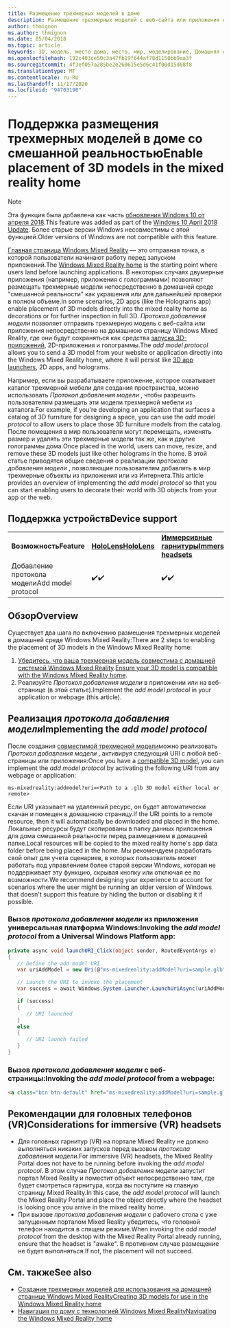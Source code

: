 ```yaml
---
title: Размещение трехмерных моделей в доме
description: Размещение трехмерных моделей с веб-сайта или приложения на домашней странице Windows Mixed Reality
author: thmignon
ms.author: thmignon
ms.date: 05/04/2018
ms.topic: article
keywords: 3D, модель, место дома, место, мир, моделирование, Домашняя страница смешанная, Интернет, приложение, гарнитура смешанной реальности, гарнитура Windows Mixed Reality, гарнитура виртуальной реальности
ms.openlocfilehash: 192c403ce50c3a47fb19f644af78d1150bb9aa3f
ms.sourcegitcommit: 4f3ef057a285be2e260615e5d6c41f00d15d08f8
ms.translationtype: MT
ms.contentlocale: ru-RU
ms.lasthandoff: 11/17/2020
ms.locfileid: "94703190"
---
```

# <a name="enable-placement-of-3d-models-in-the-mixed-reality-home"></a><span data-ttu-id="ed710-104">Поддержка размещения трехмерных моделей в доме со смешанной реальностью</span><span class="sxs-lookup"><span data-stu-id="ed710-104">Enable placement of 3D models in the mixed reality home</span></span>

> [!NOTE]
> <span data-ttu-id="ed710-105">Эта функция была добавлена как часть [обновления Windows 10 от апреля 2018](https://docs.microsoft.com/windows/mixed-reality/enthusiast-guide/release-notes-april-2018).</span><span class="sxs-lookup"><span data-stu-id="ed710-105">This feature was added as part of the [Windows 10 April 2018 Update](https://docs.microsoft.com/windows/mixed-reality/enthusiast-guide/release-notes-april-2018).</span></span> <span data-ttu-id="ed710-106">Более старые версии Windows несовместимы с этой функцией.</span><span class="sxs-lookup"><span data-stu-id="ed710-106">Older versions of Windows are not compatible with this feature.</span></span>

<span data-ttu-id="ed710-107">[Главная страница Windows Mixed Reality](../discover/navigating-the-windows-mixed-reality-home.md) — это отправная точка, в которой пользователи начинают работу перед запуском приложений.</span><span class="sxs-lookup"><span data-stu-id="ed710-107">The [Windows Mixed Reality home](../discover/navigating-the-windows-mixed-reality-home.md) is the starting point where users land before launching applications.</span></span> <span data-ttu-id="ed710-108">В некоторых случаях двумерные приложения (например, приложения с голограммами) позволяют размещать трехмерные модели непосредственно в домашней среде "смешанной реальности" как украшения или для дальнейшей проверки в полном объеме.</span><span class="sxs-lookup"><span data-stu-id="ed710-108">In some scenarios, 2D apps (like the Holograms app) enable placement of 3D models directly into the mixed reality home as decorations or for further inspection in full 3D.</span></span> <span data-ttu-id="ed710-109">*Протокол добавления модели* позволяет отправить трехмерную модель с веб-сайта или приложения непосредственно на домашнюю страницу Windows Mixed Reality, где они будут сохраняться как средства [запуска 3D-приложений](3d-app-launcher-design-guidance.md), 2D-приложения и голограммы.</span><span class="sxs-lookup"><span data-stu-id="ed710-109">The *add model protocol* allows you to send a 3D model from your website or application directly into the Windows Mixed Reality home, where it will persist like [3D app launchers](3d-app-launcher-design-guidance.md), 2D apps, and holograms.</span></span> 

<span data-ttu-id="ed710-110">Например, если вы разрабатываете приложение, которое охватывает каталог трехмерной мебели для создания пространства, можно использовать *Протокол добавления модели* , чтобы разрешить пользователям размещать эти модели трехмерной мебели из каталога.</span><span class="sxs-lookup"><span data-stu-id="ed710-110">For example, if you're developing an application that surfaces a catalog of 3D furniture for designing a space, you can use the *add model protocol* to allow users to place those 3D furniture models from the catalog.</span></span> <span data-ttu-id="ed710-111">После помещения в мир пользователи могут перемещать, изменять размер и удалять эти трехмерные модели так же, как и другие голограммы дома.</span><span class="sxs-lookup"><span data-stu-id="ed710-111">Once placed in the world, users can move, resize, and remove these 3D models just like other holograms in the home.</span></span> <span data-ttu-id="ed710-112">В этой статье приводятся общие сведения о реализации *протокола добавления модели* , позволяющие пользователям добавлять в мир трехмерные объекты из приложения или из Интернета.</span><span class="sxs-lookup"><span data-stu-id="ed710-112">This article provides an overview of implementing the *add model protocol* so that you can start enabling users to decorate their world with 3D objects from your app or the web.</span></span>

## <a name="device-support"></a><span data-ttu-id="ed710-113">Поддержка устройств</span><span class="sxs-lookup"><span data-stu-id="ed710-113">Device support</span></span>

<table>
    <colgroup>
    <col width="33%" />
    <col width="33%" />
    <col width="33%" />
    </colgroup>
    <tr>
        <td><span data-ttu-id="ed710-114"><strong>Возможность</strong></span><span class="sxs-lookup"><span data-stu-id="ed710-114"><strong>Feature</strong></span></span></td>
        <td><span data-ttu-id="ed710-115"><a href="../hololens-hardware-details.md"><strong>HoloLens</strong></a></span><span class="sxs-lookup"><span data-stu-id="ed710-115"><a href="../hololens-hardware-details.md"><strong>HoloLens</strong></a></span></span></td>
        <td><span data-ttu-id="ed710-116"><a href="../discover/immersive-headset-hardware-details.md"><strong>Иммерсивные гарнитуры</strong></a></span><span class="sxs-lookup"><span data-stu-id="ed710-116"><a href="../discover/immersive-headset-hardware-details.md"><strong>Immersive headsets</strong></a></span></span></td>
    </tr>
     <tr>
        <td><span data-ttu-id="ed710-117">Добавление протокола модели</span><span class="sxs-lookup"><span data-stu-id="ed710-117">Add model protocol</span></span></td>
        <td><span data-ttu-id="ed710-118">✔️</span><span class="sxs-lookup"><span data-stu-id="ed710-118">✔️</span></span></td>
        <td><span data-ttu-id="ed710-119">✔️</span><span class="sxs-lookup"><span data-stu-id="ed710-119">✔️</span></span></td>
    </tr>
</table>

## <a name="overview"></a><span data-ttu-id="ed710-120">Обзор</span><span class="sxs-lookup"><span data-stu-id="ed710-120">Overview</span></span>

<span data-ttu-id="ed710-121">Существует два шага по включению размещения трехмерных моделей в домашней среде Windows Mixed Reality:</span><span class="sxs-lookup"><span data-stu-id="ed710-121">There are 2 steps to enabling the placement of 3D models in the Windows Mixed Reality home:</span></span>
1. <span data-ttu-id="ed710-122">[Убедитесь, что ваша трехмерная модель совместима с домашней системой Windows Mixed Reality](creating-3d-models-for-use-in-the-windows-mixed-reality-home.md).</span><span class="sxs-lookup"><span data-stu-id="ed710-122">[Ensure your 3D model is compatible with the Windows Mixed Reality home](creating-3d-models-for-use-in-the-windows-mixed-reality-home.md).</span></span>
2. <span data-ttu-id="ed710-123">Реализуйте *Протокол добавления модели* в приложении или на веб-странице (в этой статье).</span><span class="sxs-lookup"><span data-stu-id="ed710-123">Implement the *add model protocol* in your application or webpage (this article).</span></span>

## <a name="implementing-the-add-model-protocol"></a><span data-ttu-id="ed710-124">Реализация *протокола добавления модели*</span><span class="sxs-lookup"><span data-stu-id="ed710-124">Implementing the *add model protocol*</span></span>

<span data-ttu-id="ed710-125">После создания [совместимой трехмерной модели](creating-3d-models-for-use-in-the-windows-mixed-reality-home.md)можно реализовать *Протокол добавления модели* , активируя следующий URI с любой веб-страницы или приложения:</span><span class="sxs-lookup"><span data-stu-id="ed710-125">Once you have a [compatible 3D model](creating-3d-models-for-use-in-the-windows-mixed-reality-home.md), you can implement the *add model protocol* by activating the following URI from any webpage or application:</span></span>

```
ms-mixedreality:addmodel?uri=<Path to a .glb 3D model either local or remote>
```

<span data-ttu-id="ed710-126">Если URI указывает на удаленный ресурс, он будет автоматически скачан и помещен в домашнюю страницу.</span><span class="sxs-lookup"><span data-stu-id="ed710-126">If the URI points to a remote resource, then it will automatically be downloaded and placed in the home.</span></span> <span data-ttu-id="ed710-127">Локальные ресурсы будут скопированы в папку данных приложения для дома смешанной реальности перед размещением в домашней папке.</span><span class="sxs-lookup"><span data-stu-id="ed710-127">Local resources will be copied to the mixed reality home's app data folder before being placed in the home.</span></span> <span data-ttu-id="ed710-128">Мы рекомендуем разработать свой опыт для учета сценариев, в которых пользователь может работать под управлением более старой версии Windows, которая не поддерживает эту функцию, скрывая кнопку или отключая ее по возможности.</span><span class="sxs-lookup"><span data-stu-id="ed710-128">We recommend designing your experience to account for scenarios where the user might be running an older version of Windows that doesn't support this feature by hiding the button or disabling it if possible.</span></span> 

### <a name="invoking-the-add-model-protocol-from-a-universal-windows-platform-app"></a><span data-ttu-id="ed710-129">Вызов *протокола добавления модели* из приложения универсальная платформа Windows:</span><span class="sxs-lookup"><span data-stu-id="ed710-129">Invoking the *add model protocol* from a Universal Windows Platform app:</span></span>

```C#
private async void launchURI_Click(object sender, RoutedEventArgs e)
{
   // Define the add model URI
   var uriAddModel = new Uri(@"ms-mixedreality:addModel?uri=sample.glb");

   // Launch the URI to invoke the placement
   var success = await Windows.System.Launcher.LaunchUriAsync(uriAddModel);

   if (success)
   {
      // URI launched
   }
   else
   {
      // URI launch failed
   }
}
```

### <a name="invoking-the-add-model-protocol-from-a-webpage"></a><span data-ttu-id="ed710-130">Вызов *протокола добавления модели* с веб-страницы:</span><span class="sxs-lookup"><span data-stu-id="ed710-130">Invoking the *add model protocol* from a webpage:</span></span>

```html
<a class="btn btn-default" href="ms-mixedreality:addModel?uri=sample.glb"> Place 3D Model </a>
```

## <a name="considerations-for-immersive-vr-headsets"></a><span data-ttu-id="ed710-131">Рекомендации для головных телефонов (VR)</span><span class="sxs-lookup"><span data-stu-id="ed710-131">Considerations for immersive (VR) headsets</span></span>

* <span data-ttu-id="ed710-132">Для головных гарнитур (VR) на портале Mixed Reality не должно выполняться никаких запусков перед вызовом *протокола добавления модели*.</span><span class="sxs-lookup"><span data-stu-id="ed710-132">For immersive (VR) headsets, the Mixed Reality Portal does not have to be running before invoking the *add model protocol*.</span></span> <span data-ttu-id="ed710-133">В этом случае *Протокол добавления модели* запустит портал Mixed Reality и поместит объект непосредственно там, где будет смотреться гарнитура, когда вы поступите на главную страницу Mixed Reality.</span><span class="sxs-lookup"><span data-stu-id="ed710-133">In this case, the *add model protocol* will launch the Mixed Reality Portal and place the object directly where the headset is looking once you arrive in the mixed reality home.</span></span> 
* <span data-ttu-id="ed710-134">При вызове *протокола добавления модели* с рабочего стола с уже запущенным порталом Mixed Reality убедитесь, что головной телефон находится в спящем режиме.</span><span class="sxs-lookup"><span data-stu-id="ed710-134">When invoking the *add model protocol* from the desktop with the Mixed Reality Portal already running, ensure that the headset is "awake".</span></span> <span data-ttu-id="ed710-135">В противном случае размещение не будет выполняться.</span><span class="sxs-lookup"><span data-stu-id="ed710-135">If not, the placement will not succeed.</span></span> 

## <a name="see-also"></a><span data-ttu-id="ed710-136">См. также</span><span class="sxs-lookup"><span data-stu-id="ed710-136">See also</span></span>

* [<span data-ttu-id="ed710-137">Создание трехмерных моделей для использования на домашней странице Windows Mixed Reality</span><span class="sxs-lookup"><span data-stu-id="ed710-137">Creating 3D models for use in the Windows Mixed Reality home</span></span>](creating-3d-models-for-use-in-the-windows-mixed-reality-home.md)
* [<span data-ttu-id="ed710-138">Навигация по дому с технологией Windows Mixed Reality</span><span class="sxs-lookup"><span data-stu-id="ed710-138">Navigating the Windows Mixed Reality home</span></span>](../discover/navigating-the-windows-mixed-reality-home.md)
